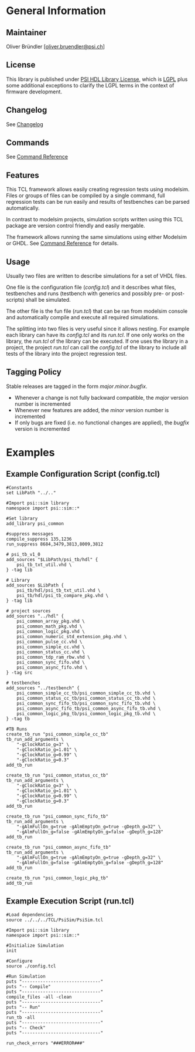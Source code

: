# General Information

## Maintainer
Oliver Bründler [oliver.bruendler@psi.ch]

## License
This library is published under [PSI HDL Library License](License.txt), which is [LGPL](LGPL2_1.txt) plus some additional exceptions to clarify the LGPL terms in the context of firmware development.

## Changelog
See [Changelog](Changelog.md)

## Commands
See [Command Reference](CommandRef.md)

## Features
This TCL framework allows easily creating regression tests using modelsim. Files or groups of files can
be compiled by a single command, full regression tests can be run easily and results of testbenches can be 
parsed automatically.

In contrast to modelsim projects, simulation scripts written using this TCL package are version control friendly and
easily mergable.

The framework allows running the same simulations using either Modelsim or GHDL. See [Command Reference](CommandRef.md) for details.

## Usage
Usually two files are written to describe simulations for a set of VHDL files. 

One file is the configuration file (*config.tcl*)
and it describes what files, testbenches and runs (testbench with generics and possibly pre- or post-scripts) shall be simulated.

The other file is the fun file (*run.tcl*) that can be ran from modelsim console and automatically compile and execute
all required simulations.

The splitting into two files is very useful since it allows nesting. For example each library can have its *config.tcl* and
its *run.tcl*. If one only works on the library, the *run.tcl* of the library can be executed. If one uses the library in a 
project, the project *run.tcl* can call the *config.tcl* of the library to include all tests of the library into the project
regression test.

## Tagging Policy
Stable releases are tagged in the form *major*.*minor*.*bugfix*. 

* Whenever a change is not fully backward compatible, the *major* version number is incremented
* Whenever new features are added, the *minor* version number is incremented
* If only bugs are fixed (i.e. no functional changes are applied), the *bugfix* version is incremented

# Examples

## Example Configuration Script (config.tcl)
```
#Constants
set LibPath "../.."

#Import psi::sim library
namespace import psi::sim::*

#Set library
add_library psi_common

#suppress messages
compile_suppress 135,1236
run_suppress 8684,3479,3813,8009,3812

# psi_tb_v1_0	
add_sources "$LibPath/psi_tb/hdl" {
	psi_tb_txt_util.vhd \
} -tag lib

# Library
add_sources $LibPath {
	psi_tb/hdl/psi_tb_txt_util.vhd \
	psi_tb/hdl/psi_tb_compare_pkg.vhd \
} -tag lib

# project sources
add_sources "../hdl" {
	psi_common_array_pkg.vhd \
	psi_common_math_pkg.vhd \
	psi_common_logic_pkg.vhd \
	psi_common_numeric_std_extension_pkg.vhd \
	psi_common_pulse_cc.vhd \
	psi_common_simple_cc.vhd \
	psi_common_status_cc.vhd \
	psi_common_tdp_ram_rbw.vhd \
	psi_common_sync_fifo.vhd \
	psi_common_async_fifo.vhd \
} -tag src

# testbenches
add_sources "../testbench" {
	psi_common_simple_cc_tb/psi_common_simple_cc_tb.vhd \
	psi_common_status_cc_tb/psi_common_status_cc_tb.vhd \
	psi_common_sync_fifo_tb/psi_common_sync_fifo_tb.vhd \
	psi_common_async_fifo_tb/psi_common_async_fifo_tb.vhd \
	psi_common_logic_pkg_tb/psi_common_logic_pkg_tb.vhd \
} -tag tb
	
#TB Runs
create_tb_run "psi_common_simple_cc_tb"
tb_run_add_arguments \
	"-gClockRatio_g=3" \
	"-gClockRatio_g=1.01" \
	"-gClockRatio_g=0.99" \
	"-gClockRatio_g=0.3"
add_tb_run

create_tb_run "psi_common_status_cc_tb"
tb_run_add_arguments \
	"-gClockRatio_g=3" \
	"-gClockRatio_g=1.01" \
	"-gClockRatio_g=0.99" \
	"-gClockRatio_g=0.3"
add_tb_run

create_tb_run "psi_common_sync_fifo_tb"
tb_run_add_arguments \
	"-gAlmFullOn_g=true -gAlmEmptyOn_g=true -gDepth_g=32" \
	"-gAlmFullOn_g=false -gAlmEmptyOn_g=false -gDepth_g=128"
add_tb_run

create_tb_run "psi_common_async_fifo_tb"
tb_run_add_arguments \
	"-gAlmFullOn_g=true -gAlmEmptyOn_g=true -gDepth_g=32" \
	"-gAlmFullOn_g=false -gAlmEmptyOn_g=false -gDepth_g=128"
add_tb_run

create_tb_run "psi_common_logic_pkg_tb"
add_tb_run
```

## Example Execution Script (run.tcl)  
```
#Load dependencies
source ../../../TCL/PsiSim/PsiSim.tcl

#Import psi::sim library
namespace import psi::sim::*

#Initialize Simulation
init

#Configure
source ./config.tcl

#Run Simulation
puts "------------------------------"
puts "-- Compile"
puts "------------------------------"
compile_files -all -clean
puts "------------------------------"
puts "-- Run"
puts "------------------------------"
run_tb -all
puts "------------------------------"
puts "-- Check"
puts "------------------------------"

run_check_errors "###ERROR###"

``` 


